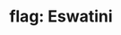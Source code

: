 ---
layout: flags
title: "flag: Eswatini"
emoji: flag_eswatini
permalink: 🇸🇿.html
image: assets/img/3moji/flag_eswatini.png
---